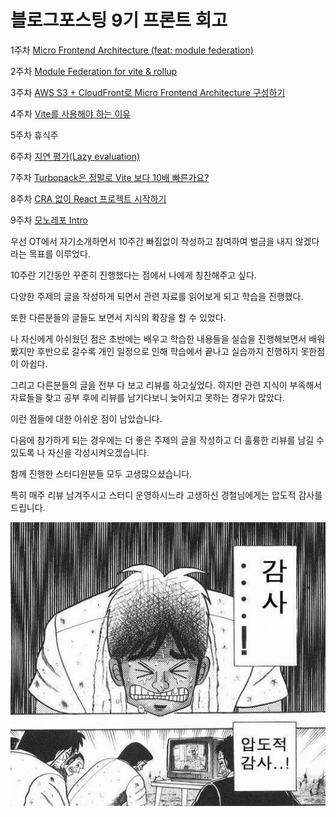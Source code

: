 # 블로그포스팅 9기 프론트 회고

1주차 [Micro Frontend Architecture (feat: module federation)](https://github.com/Meet-Coder-Study/posting-review/blob/master/taekyeom/2022-09-22-module-federation-for-mfa.md)

2주차 [Module Federation for vite & rollup](https://github.com/Meet-Coder-Study/posting-review/blob/master/taekyeom/2022-09-29-module-federation-for-vite-and-rollup.md#module-federation-for-vite--rollup)

3주차 [AWS S3 + CloudFront로 Micro Frontend Architecture 구성하기](https://github.com/Meet-Coder-Study/posting-review/blob/master/taekyeom/2022-10-06-aws-s3-and-cloudfront-for-micro-frontend.md)

4주차 [Vite를 사용해야 하는 이유](https://github.com/Meet-Coder-Study/posting-review/blob/master/taekyeom/2022-10-13-why-vite.md)

5주차 휴식주

6주차 [지연 평가(Lazy evaluation)](https://github.com/Meet-Coder-Study/posting-review/blob/master/taekyeom/2022-10-27-lazy-evaluation.md)

7주차 [Turbopack은 정말로 Vite 보다 10배 빠른가요?](https://github.com/Meet-Coder-Study/posting-review/blob/master/taekyeom/2022-11-03-turbopack-fater-than-vite.md)

8주차 [CRA 없이 React 프로젝트 시작하기](https://github.com/Meet-Coder-Study/posting-review/blob/master/taekyeom/2022-11-10-react-start-kit-without-cra.md)

9주차 [모노레포 Intro](https://github.com/Meet-Coder-Study/posting-review/blob/master/taekyeom/2022-11-17-monorepo_intro.md)

우선 OT에서 자기소개하면서 10주간 빠짐없이 작성하고 참여하여 벌금을 내지 않겠다라는 목표를 이루었다.

10주란 기간동안 꾸준히 진행했다는 점에서 나에게 칭찬해주고 싶다.

다양한 주제의 글을 작성하게 되면서 관련 자료를 읽어보게 되고 학습을 진행했다. 

또한 다른분들의 글들도 보면서 지식의 확장을 할 수 있었다.

나 자신에게 아쉬웠던 점은 초반에는 배우고 학습한 내용들을 실습을 진행해보면서 배워봤지만 후반으로 갈수록 개인 일정으로 인해 학습에서 끝나고 실습까지 진행하지 못한점이 아쉽다.

그리고 다른분들의 글을 전부 다 보고 리뷰를 하고싶었다. 하지만 관련 지식이 부족해서 자료들을 찾고 공부 후에 리뷰를 남기다보니 늦어지고 못하는 경우가 많았다.

이런 점들에 대한 아쉬운 점이 남았습니다. 

다음에 참가하게 되는 경우에는 더 좋은 주제의 글을 작성하고 더 훌륭한 리뷰를 남길 수 있도록 나 자신을 각성시켜오겠습니다.

함께 진행한 스터디원분들 모두 고생많으셨습니다.

특히 매주 리뷰 남겨주시고 스터디 운영하시느라 고생하신 경철님에게는 압도적 감사를 드립니다.

![thankyou](https://raw.githubusercontent.com/Meet-Coder-Study/posting-review/taekyeom/taekyeom/thankyou.png.jpg)
